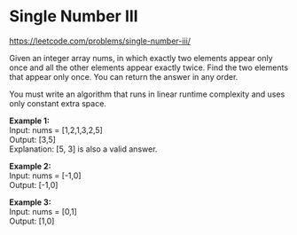 # Single Number III
https://leetcode.com/problems/single-number-iii/

Given an integer array nums, in which exactly two elements appear only once and all the other elements appear exactly twice. Find the two elements that appear only once. You can return the answer in any order.

You must write an algorithm that runs in linear runtime complexity and uses only constant extra space.


<b>Example 1:</b>\
Input: nums = [1,2,1,3,2,5]\
Output: [3,5]\
Explanation:  [5, 3] is also a valid answer.

<b>Example 2:</b>\
Input: nums = [-1,0]\
Output: [-1,0]

<b>Example 3:</b>\
Input: nums = [0,1]\
Output: [1,0]